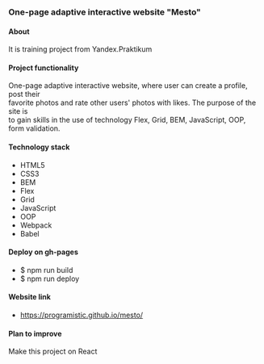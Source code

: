 ### One-page adaptive interactive website "Mesto"

#### About
It is training project from Yandex.Praktikum

#### Project functionality
One-page adaptive interactive website, where user can create a profile, post their<br>
favorite photos and rate other users' photos with likes. The purpose of the site is<br>
to gain skills in the use of technology Flex, Grid, BEM, JavaScript, OOP, form validation.

#### Technology stack
- HTML5
- CSS3
- BEM
- Flex
- Grid
- JavaScript
- OOP
- Webpack
- Babel

#### Deploy on gh-pages
- $ npm run build
- $ npm run deploy

#### Website link
- https://programistic.github.io/mesto/

#### Plan to improve
Make this project on React

